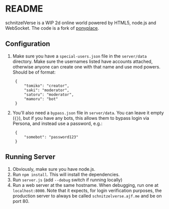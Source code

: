 README
======

schnitzelVerse is a WIP 2d online world powered by HTML5, node.js and WebSocket. The code is a fork of [ponyplace](https://github.com/TazeTSchnitzel/ponyplace).

Configuration
-------------

1. Make sure you have a `special-users.json` file in the `server/data` directory. Make sure the usernames listed have accounts attached, otherwise anyone can create one with that name and use mod powers. Should be of format:

        {
            "tomiko": "creator",
            "saki": "moderator",
            "satoru": "moderator",
            "mamoru": "bot"
        }


2. You'll also need a `bypass.json` file in `server/data`. You can leave it empty (`{}`), but if you have any bots, this allows them to bypass login via Persona, and instead use a password, e.g.:

        {
            "somebot": "password123"
        }

Running Server
--------------

1. Obviously, make sure you have node.js.
2. Run `npm install`. This will install the dependencies.
3. Run `server.js` (add `--debug` switch if running locally)
4. Run a web server at the same hostname. When debugging, run one at `localhost:8000`. Note that it expects, for login verification purposes, the production server to always be called `schnitzelverse.ajf.me` and be on port 80.
